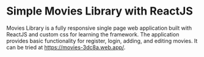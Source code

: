 # Simple Movies Library with ReactJS

Movies Library is a fully responsive single page web application built with ReactJS and custom css for learning the framework. The application provides basic functionality for register, login, adding, and editing movies. It can be tried at https://movies-3dc8a.web.app/.